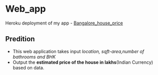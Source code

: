 # Web_app
Heroku deployment of my app - [Bangalore_house_price](https://bangalore-house-price.herokuapp.com/)

## Predition 
- This web application takes input *location, sqft-area,number of bathrooms and BHK*
- Output the **estimated price of the house in lakhs**(Indian Currency) based on data.


